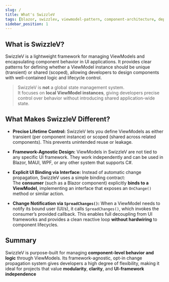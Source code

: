 ```yaml
---
slug: /
title: What's SwizzleV
tags: [blazor, swizzlev, viewmodel-pattern, component-architecture, dependency-injection, scoped, transient, csharp, .net]
sidebar_position: 1
---
```


## What is SwizzleV?

SwizzleV is a lightweight framework for managing ViewModels and encapsulating component behavior in UI applications. It provides clear patterns for defining whether a ViewModel instance should be unique (transient) or shared (scoped), allowing developers to design components with well-contained logic and lifecycle control.

> SwizzleV is **not** a global state management system.  
It focuses on **local ViewModel instances**, giving developers precise control over behavior without introducing shared application-wide state.

## What Makes SwizzleV Different?

- **Precise Lifetime Control:** SwizzleV lets you define ViewModels as either transient (per component instance) or scoped (shared across related components). This prevents unintended reuse or leakage.

- **Framework-Agnostic Design:** ViewModels in SwizzleV are not tied to any specific UI framework. They work independently and can be used in Blazor, MAUI, WPF, or any other system that supports C#.

- **Explicit UI Binding via Interface:** Instead of automatic change propagation, SwizzleV uses a simple binding contract:  
  The **consumer** (such as a Blazor component) explicitly **binds to a ViewModel**, implementing an interface that exposes an `OnChange()` method or similar action.

- **Change Notification via `SpreadChanges()`:** When a ViewModel needs to notify its bound user (UI/s), it calls `SpreadChanges()`, which invokes the consumer’s provided callback. This enables full decoupling from UI frameworks and provides a clean reactive loop **without hardwiring** to component lifecycles.

## Summary

SwizzleV is purpose-built for managing **component-level behavior and logic** through ViewModels. Its framework-agnostic, opt-in change propagation system gives developers a high degree of flexibility, making it ideal for projects that value **modularity**, **clarity**, and **UI-framework independence**

